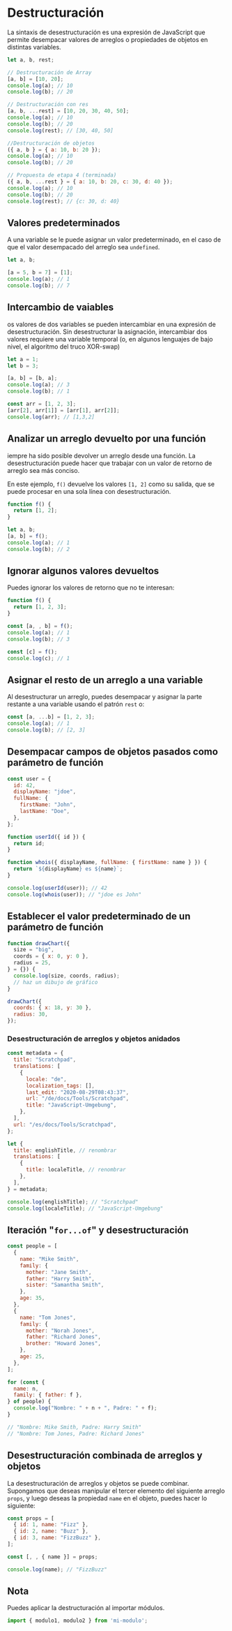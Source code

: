 # Destructuración
La sintaxis de desestructuración es una expresión de JavaScript que permite desempacar valores de arreglos o propiedades de objetos en distintas variables.

```javascript
let a, b, rest;

// Destructuración de Array
[a, b] = [10, 20];
console.log(a); // 10
console.log(b); // 20

// Destructuración con res
[a, b, ...rest] = [10, 20, 30, 40, 50];
console.log(a); // 10
console.log(b); // 20
console.log(rest); // [30, 40, 50]

//Destructuración de objetos
({ a, b } = { a: 10, b: 20 });
console.log(a); // 10
console.log(b); // 20

// Propuesta de etapa 4 (terminada)
({ a, b, ...rest } = { a: 10, b: 20, c: 30, d: 40 });
console.log(a); // 10
console.log(b); // 20
console.log(rest); // {c: 30, d: 40}
```

## Valores predeterminados
A una variable se le puede asignar un valor predeterminado, en el caso de que el valor desempacado del arreglo sea ```undefined```.
```javascript
let a, b;

[a = 5, b = 7] = [1];
console.log(a); // 1
console.log(b); // 7
```
## Intercambio de vaiables
os valores de dos variables se pueden intercambiar en una expresión de desestructuración.
Sin desestructurar la asignación, intercambiar dos valores requiere una variable temporal (o, en algunos lenguajes de bajo nivel, el algoritmo del truco XOR-swap)
```javascript
let a = 1;
let b = 3;

[a, b] = [b, a];
console.log(a); // 3
console.log(b); // 1

const arr = [1, 2, 3];
[arr[2], arr[1]] = [arr[1], arr[2]];
console.log(arr); // [1,3,2]
```
## Analizar un arreglo devuelto por una función
iempre ha sido posible devolver un arreglo desde una función. La desestructuración puede hacer que trabajar con un valor de retorno de arreglo sea más conciso.

En este ejemplo, ```f()``` devuelve los valores ```[1, 2]``` como su salida, que se puede procesar en una sola línea con desestructuración.
```javascript
function f() {
  return [1, 2];
}

let a, b;
[a, b] = f();
console.log(a); // 1
console.log(b); // 2
```

## Ignorar algunos valores devueltos
Puedes ignorar los valores de retorno que no te interesan:
```javascript
function f() {
  return [1, 2, 3];
}

const [a, , b] = f();
console.log(a); // 1
console.log(b); // 3

const [c] = f();
console.log(c); // 1
```
## Asignar el resto de un arreglo a una variable
Al desestructurar un arreglo, puedes desempacar y asignar la parte restante a una variable usando el patrón ```rest``` o:
```javascript
const [a, ...b] = [1, 2, 3];
console.log(a); // 1
console.log(b); // [2, 3]
```
## Desempacar campos de objetos pasados como parámetro de función
```javascript
const user = {
  id: 42,
  displayName: "jdoe",
  fullName: {
    firstName: "John",
    lastName: "Doe",
  },
};

function userId({ id }) {
  return id;
}

function whois({ displayName, fullName: { firstName: name } }) {
  return `${displayName} es ${name}`;
}

console.log(userId(user)); // 42
console.log(whois(user)); // "jdoe es John"
```
## Establecer el valor predeterminado de un parámetro de función
```javascript
function drawChart({
  size = "big",
  coords = { x: 0, y: 0 },
  radius = 25,
} = {}) {
  console.log(size, coords, radius);
  // haz un dibujo de gráfico
}

drawChart({
  coords: { x: 18, y: 30 },
  radius: 30,
});
```


### Desestructuración de arreglos y objetos anidados
```javascript
const metadata = {
  title: "Scratchpad",
  translations: [
    {
      locale: "de",
      localization_tags: [],
      last_edit: "2020-08-29T08:43:37",
      url: "/de/docs/Tools/Scratchpad",
      title: "JavaScript-Umgebung",
    },
  ],
  url: "/es/docs/Tools/Scratchpad",
};

let {
  title: englishTitle, // renombrar
  translations: [
    {
      title: localeTitle, // renombrar
    },
  ],
} = metadata;

console.log(englishTitle); // "Scratchpad"
console.log(localeTitle); // "JavaScript-Umgebung"
```

## Iteración "```for...of```" y desestructuración
```javascript
const people = [
  {
    name: "Mike Smith",
    family: {
      mother: "Jane Smith",
      father: "Harry Smith",
      sister: "Samantha Smith",
    },
    age: 35,
  },
  {
    name: "Tom Jones",
    family: {
      mother: "Norah Jones",
      father: "Richard Jones",
      brother: "Howard Jones",
    },
    age: 25,
  },
];

for (const {
  name: n,
  family: { father: f },
} of people) {
  console.log("Nombre: " + n + ", Padre: " + f);
}

// "Nombre: Mike Smith, Padre: Harry Smith"
// "Nombre: Tom Jones, Padre: Richard Jones"
```

## Desestructuración combinada de arreglos y objetos
La desestructuración de arreglos y objetos se puede combinar. Supongamos que deseas manipular el tercer elemento del siguiente arreglo ```props```, y luego deseas la propiedad ```name``` en el objeto, puedes hacer lo siguiente:
```javascript
const props = [
  { id: 1, name: "Fizz" },
  { id: 2, name: "Buzz" },
  { id: 3, name: "FizzBuzz" },
];

const [, , { name }] = props;

console.log(name); // "FizzBuzz"
```
## Nota
Puedes aplicar la destructuración al importar módulos.
```javascript 
import { modulo1, modulo2 } from 'mi-modulo';
```


